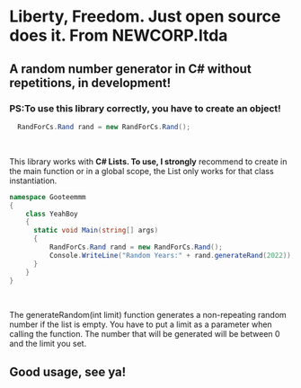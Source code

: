 <h1>Liberty, Freedom. Just open source does it. From NEWCORP.ltda </h1>

<h2>A random number generator in C# without repetitions, in development!</h2>

<h3> PS:To use this library correctly, you have to create an object!</h3>

~~~c#
  RandForCs.Rand rand = new RandForCs.Rand();
~~~~

<br>
<p>
  This library works with <strong> C# Lists. <strong> To use, I </strong>strongly</strong> recommend to create in the main function or in a global scope, 
  the List only works for that class instantiation.
</p>

~~~c#
namespace Gooteemmm
{
    class YeahBoy
    {
      static void Main(string[] args)
      {
          RandForCs.Rand rand = new RandForCs.Rand();
          Console.WriteLine("Random Years:" + rand.generateRand(2022));       
      }
    }
}
~~~~
<br>

<p>
    The generateRandom(int limit) function generates a non-repeating random number if the list is empty.
    You have to put a limit as a parameter when calling the function. The number that will be generated will be between 0 and the limit you set.
</p>

<h2> Good usage, see ya!</h2>
